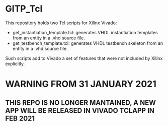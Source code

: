 # GITP_Tcl
This repository holds two Tcl scripts for Xilinx Vivado:
* get_instantiation_template.tcl: generates VHDL instantiation templates from an entity in a .vhd source file.
* get_testbench_template.tcl: generates VHDL testbench skeleton from an entity in a .vhd source file.

Such scripts add to Vivado a set of features that were not included by Xilinx explicitly.

# WARNING FROM 31 JANUARY 2021
## THIS REPO IS NO LONGER MANTAINED, A NEW APP WILL BE RELEASED IN VIVADO TCLAPP IN FEB 2021
